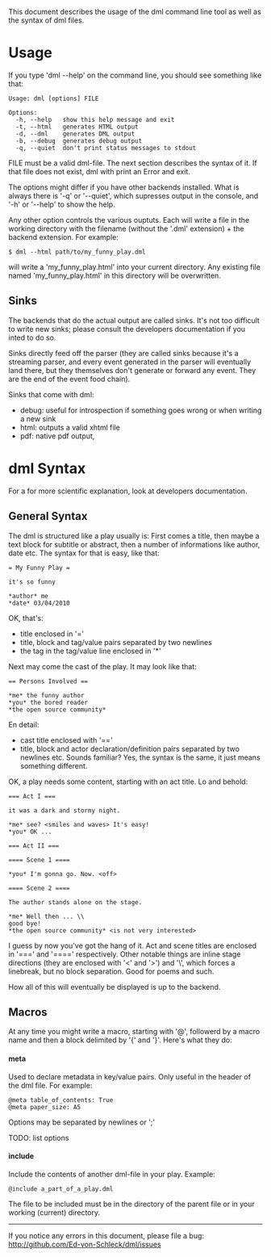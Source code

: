 This document describes the usage of the dml command line tool as well as the
syntax of dml files.

Usage
=====

If you type 'dml --help' on the command line, you should see something like
that:

    Usage: dml [options] FILE

    Options:
      -h, --help   show this help message and exit
      -t, --html   generates HTML output
      -d, --dml    generates DML output
      -b, --debug  generates debug output
      -q, --quiet  don't print status messages to stdout

FILE must be a valid dml-file. The next section describes the syntax of it. If
that file does not exist, dml with print an Error and exit.

The options might differ if you have other backends installed. What is always
there is '-q' or '--quiet', which supresses output in the console, and '-h' or
'--help' to show the help.

Any other option controls the various ouptuts. Each will write a file in the
working directory with the filename (without the '.dml' extension) + the
backend extension. For example:

    $ dml --html path/to/my_funny_play.dml

will write a 'my_funny_play.html' into your current directory. Any existing
file named 'my_funny_play.html' in this directory will be overwritten.


Sinks
--------

The backends that do the actual output are called sinks. It's not too
difficult to write new sinks; please consult the developers documentation if
you inted to do so.

Sinks directly feed off the parser (they are called sinks because it's a
streaming parser, and every event generated in the parser will eventually land
there, but they themselves don't generate or forward any event. They are the
end of the event food chain).

Sinks that come with dml:
- debug: useful for introspection if something goes wrong or when writing a
   new sink
- html: outputs a valid xhtml file
- pdf: native pdf output,

dml Syntax
==========

For a for more scientific explanation, look at developers documentation.


General Syntax
--------------

The dml is structured like a play usually is: First comes a title, then maybe a
text block for subtitle or abstract, then a number of informations like author,
date etc. The syntax for that is easy, like that:

    = My Funny Play =

    it's so funny

    *author* me
    *date* 03/04/2010

OK, that's:
- title enclosed in '='
- title, block and tag/value pairs separated by two newlines
- the tag in the tag/value line enclosed in '*'

Next may come the cast of the play. It may look like that:

    == Persons Involved ==

    *me* the funny author
    *you* the bored reader
    *the open source community*

En detail:
- cast title enclosed with '=='
- title, block and actor declaration/definition pairs separated by two newlines
etc.
Sounds familiar? Yes, the syntax is the same, it just means something different.

OK, a play needs some content, starting with an act title. Lo and behold:

    === Act I ===

    it was a dark and stormy night.

    *me* see? <smiles and waves> It's easy!
    *you* OK ...
        
    === Act II ===
    
    ==== Scene 1 ====

    *you* I'm gonna go. Now. <off>

    ==== Scene 2 ====
    
    The author stands alone on the stage.
    
    *me* Well then ... \\
    good bye!
    *the open source community* <is not very interested>

I guess by now you've got the hang of it. Act and scene titles are enclosed in
'===' and '====' respectively. Other notable things are inline stage
directions (they are enclosed with '<' and '>') and '\\', which forces a
linebreak, but no block separation. Good for poems and such.

How all of this will eventually be displayed is up to the backend.


Macros
---------

At any time you might write a macro, starting with '@', followerd by a
macro name and then a block delimited by '{' and '}'. Here's what they do:

#### meta ####
Used to declare metadata in key/value pairs. Only useful in the header of
the dml file. For example:

    @meta table_of_contents: True
    @meta paper_size: A5

Options may be separated by newlines or ';'

TODO: list options

#### include ####
Include the contents of another dml-file in your play. Example:

    @include a_part_of_a_play.dml

The file to be included must be in the directory of the parent file or in your
working (current) directory.


***

If you notice any errors in this document, please file a bug:
http://github.com/Ed-von-Schleck/dml/issues
